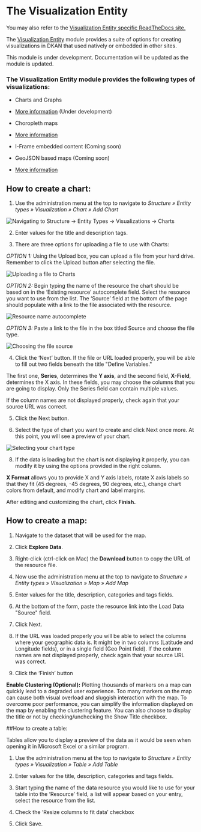 # The Visualization Entity

You may also refer to the [Visualization Entity specific ReadTheDocs site.](https://visualization-entity.readthedocs.io/en/latest/)

The <a href="https://github.com/GetDKAN/visualization_entity">Visualization Entity</a> module provides a suite of options for creating visualizations in DKAN that used natively or embedded in other sites.

This module is under development. Documentation will be updated as the module is updated.

### The Visualization Entity module provides the following types of visualizations:

* Charts and Graphs
 * [More information](https://github.com/GetDKAN/visualization_entity_charts) (Under development)

* Choropleth maps
 * [More information]( https://visualization-entity.readthedocs.org/en/latest/create-a-choropleth-visualization/)

* I-Frame embedded content (Coming soon)

* GeoJSON based maps (Coming soon)
 * [More information](https://visualization-entity.readthedocs.org/en/latest/create-a-geojson-visualization/)

## How to create a chart:

1. Use the administration menu at the top to navigate to *Structure » Entity types » Visualization » Chart » Add Chart*

![Navigating to Structure -> Entity Types -> Visualizations -> Charts][Navigating to Structure -> Entity Types -> Visualizations -> Charts]

2. Enter values for the title and description tags.

3. There are three options for uploading a file to use with Charts:

*OPTION 1:* Using the Upload box, you can upload a file from your hard drive. Remember to click the Upload button after selecting the file.

![Uploading a file to Charts][Uploading a file to Charts]

*OPTION 2:* Begin typing the name of the resource the chart should be based on in the ‘Existing resource’ autocomplete field. Select the resource you want to use from the list. The ‘Source’ field at the bottom of the page should populate with a link to the file associated with the resource.

![Resource name autocomplete][Resource name autocomplete]

*OPTION 3:* Paste a link to the file in the box titled Source and choose the file type.

![Choosing the file source][Choosing the file source]

4. Click the ‘Next’ button. If the file or URL loaded properly, you will be able to fill out two fields beneath the title "Define Variables."

The first one, **Series**, determines the **Y axis**, and the second field, **X-Field**, determines the X axis. In these fields, you may choose the columns that you are going to display. Only the Series field can contain multiple values.

If the column names are not displayed properly, check again that your source URL was correct.

5. Click the Next button.

7. Select the type of chart you want to create and click Next once more. At this point, you will see a preview of your chart.

![Selecting your chart type][Selecting your chart type]

8. If the data is loading but the chart is not displaying it properly, you can modify it by using the options provided in the right column.

**X Format** allows you to provide X and Y axis labels, rotate X axis labels so that they fit (45 degrees, -45 degrees, 90 degrees, etc.), change chart colors from default, and modify chart and label margins.

 After editing and customizing the chart, click **Finish.**

## How to create a map:

1. Navigate to the dataset that will be used for the map.

2. Click **Explore Data**.

3. Right-click (ctrl-click on Mac) the **Download** button to copy the URL of the resource file.

4. Now use the administration menu at the top to navigate to *Structure » Entity types » Visualization » Map » Add Map*

5. Enter values for the title, description, categories and tags fields.

6. At the bottom of the form, paste the resource link into the Load Data "Source" field.

7. Click Next.

8. If the URL was loaded properly you will be able to select the columns where your geographic data is. It might be in two columns (Latitude and Longitude fields), or in a single field (Geo Point field). If the column names are not displayed properly, check again that your source URL was correct.

9. Click the ‘Finish’ button

**Enable Clustering (Optional):** Plotting thousands of markers on a map can quickly lead to a degraded user experience. Too many markers on the map can cause both visual overload and sluggish interaction with the map. To overcome poor performance, you can simplify the information displayed on the map by enabling the clustering feature. You can also choose to display the title or not by checking/unchecking the Show Title checkbox.

##How to create a table:

Tables allow you to display a preview of the data as it would be seen when opening it in Microsoft Excel or a similar program.

1. Use the administration menu at the top to navigate to *Structure » Entity types » Visualization » Table » Add Table*

2. Enter values for the title, description, categories and tags fields.

3. Start typing the name of the data resource you would like to use for your table into the ‘Resource’ field, a list will appear based on your entry, select the resource from the list.

4. Check the ‘Resize columns to fit data’ checkbox

5. Click Save.

<!-- Images -->
[Navigating to Structure -> Entity Types -> Visualizations -> Charts]: https://docs.getdkan.com/sites/default/files/Screen%20Shot%202016-01-21%20at%204.50.31%20PM.png
[Alt]: https://docs.getdkan.com/sites/default/files/Screen%20Shot%202016-01-21%20at%204.50.31%20PM.png
[Uploading a file to Charts]: https://docs.getdkan.com/sites/default/files/Screen%20Shot%202016-01-21%20at%205.07.22%20PM_0.png
[Resource name autocomplete]: https://docs.getdkan.com/sites/default/files/Screen%20Shot%202016-01-21%20at%205.37.49%20PM.png
[Choosing the file source]: https://docs.getdkan.com/sites/default/files/Screen%20Shot%202016-01-21%20at%205.38.39%20PM.png
[Selecting your chart type]: https://docs.getdkan.com/sites/default/files/Screen%20Shot%202016-01-21%20at%205.53.59%20PM.png
